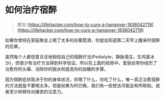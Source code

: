 # 如何治疗宿醉

> 原文:[https://lifehacker.com/how-to-cure-a-hangover-1836042719](https://lifehacker.com/how-to-cure-a-hangover-1836042719)

如果你曾经在家庭聚会上喝了太多的白葡萄酒，你就会知道第二天早上醒来时宿醉的后果。

虽然每个人都信誓旦旦地相信自己的宿醉疗法(Pedialyte，静脉滴注，生鸡蛋冰沙)，但很少有治疗方法得到科学验证。所以在上面的视频中，爱丽丝带你经历了治愈你的头痛、消除你的脱水和提高你的血糖的步骤。

因为宿醉症状取决于你的身体状况，你喝了什么，你吃了什么，唯一真正治愈宿醉的方法就是不要喝太多。但是如果为时已晚，我们有一些想法可能会有所帮助。或者至少转移你对痛苦的注意力。